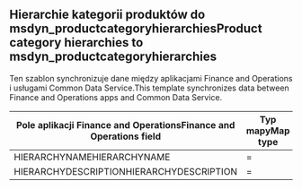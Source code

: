 ## <a name="product-category-hierarchies-to-msdyn_productcategoryhierarchies"></a><span data-ttu-id="611ac-101">Hierarchie kategorii produktów do msdyn_productcategoryhierarchies</span><span class="sxs-lookup"><span data-stu-id="611ac-101">Product category hierarchies to msdyn_productcategoryhierarchies</span></span>

<span data-ttu-id="611ac-102">Ten szablon synchronizuje dane między aplikacjami Finance and Operations i usługami Common Data Service.</span><span class="sxs-lookup"><span data-stu-id="611ac-102">This template synchronizes data between Finance and Operations apps and Common Data Service.</span></span>

<span data-ttu-id="611ac-103">Pole aplikacji Finance and Operations</span><span class="sxs-lookup"><span data-stu-id="611ac-103">Finance and Operations field</span></span> | <span data-ttu-id="611ac-104">Typ mapy</span><span class="sxs-lookup"><span data-stu-id="611ac-104">Map type</span></span> | <span data-ttu-id="611ac-105">Inne pole rozwiązania Dynamics 365</span><span class="sxs-lookup"><span data-stu-id="611ac-105">Other Dynamics 365 field</span></span> | <span data-ttu-id="611ac-106">Wartość domyślna</span><span class="sxs-lookup"><span data-stu-id="611ac-106">Default value</span></span>
---|---|---|---
<span data-ttu-id="611ac-107">HIERARCHYNAME</span><span class="sxs-lookup"><span data-stu-id="611ac-107">HIERARCHYNAME</span></span> | = | <span data-ttu-id="611ac-108">msdyn_name</span><span class="sxs-lookup"><span data-stu-id="611ac-108">msdyn_name</span></span> | 
<span data-ttu-id="611ac-109">HIERARCHYDESCRIPTION</span><span class="sxs-lookup"><span data-stu-id="611ac-109">HIERARCHYDESCRIPTION</span></span> | = | <span data-ttu-id="611ac-110">msdyn_description</span><span class="sxs-lookup"><span data-stu-id="611ac-110">msdyn_description</span></span> | 
